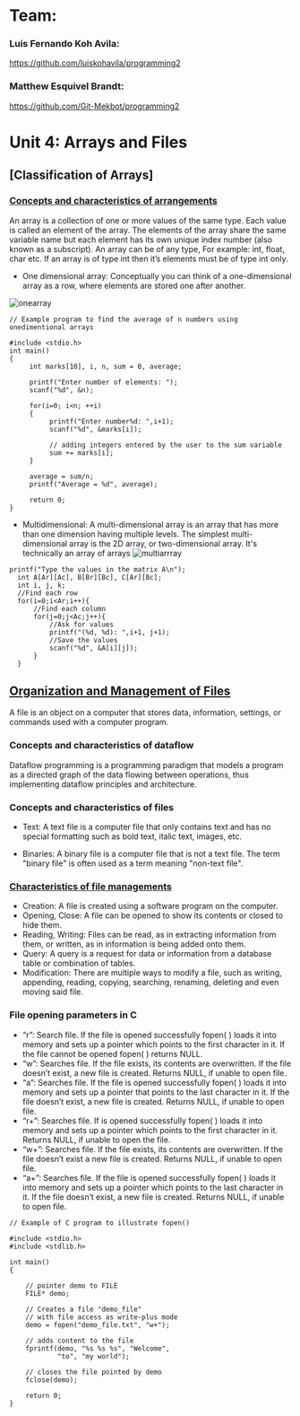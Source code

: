 # Team:

### Luis Fernando Koh Avila:
https://github.com/luiskohavila/programming2
### Matthew Esquivel Brandt:
https://github.com/Git-Mekbot/programming2

# Unit 4: Arrays and Files

## [Classification of Arrays]

### [Concepts and characteristics of arrangements](https://overiq.com/c-programming-101/one-dimensional-array-in-c/#:~:text=Arrays%20can%20be%20single%20or,array%20or%202%2DD%20array.)
An array is a collection of one or more values of the same type. Each value is called an element of the array. The elements of the array share the same variable name but each element has its own unique index number (also known as a subscript). 
An array can be of any type, For example: int, float, char etc. If an array is of type int then it’s elements must be of type int only.

- One dimensional array: Conceptually you can think of a one-dimensional array as a row, where elements are stored one after another.

![onearray](https://study.com/cimages/multimages/16/1223543576347.png)

```
// Example program to find the average of n numbers using onedimentional arrays

#include <stdio.h>
int main()
{
     int marks[10], i, n, sum = 0, average;

     printf("Enter number of elements: ");
     scanf("%d", &n);

     for(i=0; i<n; ++i)
     {
          printf("Enter number%d: ",i+1);
          scanf("%d", &marks[i]);
          
          // adding integers entered by the user to the sum variable
          sum += marks[i];
     }

     average = sum/n;
     printf("Average = %d", average);

     return 0;
}
```

- Multidimensional: A multi-dimensional array is an array that has more than one dimension having multiple levels. The simplest multi-dimensional array is the 2D array, or two-dimensional array. It's technically an array of arrays
![multiarrray](https://cdn.programiz.com/sites/tutorial2program/files/two-dimensional-array_0.jpg)

```
printf("Type the values in the matrix A\n");
  int A[Ar][Ac], B[Br][Bc], C[Ar][Bc];
  int i, j, k;
  //Find each row
  for(i=0;i<Ar;i++){
  	  //Find each column
      for(j=0;j<Ac;j++){
      	  //Ask for values
          printf("(%d, %d): ",i+1, j+1);
          //Save the values
          scanf("%d", &A[i][j]);
      }
  }
```
## [Organization and Management of Files](https://www.computerhope.com/jargon/f/file.htm)

A file is an object on a computer that stores data, information, settings, or commands used with a computer program.

### Concepts and characteristics of dataflow
Dataflow programming is a programming paradigm that models a program as a directed graph of the data flowing between operations, thus implementing dataflow principles and architecture.

### Concepts and characteristics of files
- Text: A text file is a computer file that only contains text and has no special formatting such as bold text, italic text, images, etc.

- Binaries: A binary file is a computer file that is not a text file. The term "binary file" is often used as a term meaning "non-text file".

### [Characteristics of file managements](https://www.geeksforgeeks.org/basics-file-handling-c/)
- Creation: A file is created using a software program on the computer.
- Opening, Close: A file can be opened to show its contents or closed to hide them.
- Reading, Writing: Files can be read, as in extracting information from them, or written, as in information is being added onto them.
- Query: A query is a request for data or information from a database table or combination of tables.
- Modification: There are multiple ways to modify a file, such as writing, appending, reading, copying, searching, renaming, deleting and even moving said file.

### File opening parameters in C
- “r”:
Search file. If the file is opened successfully fopen( ) loads it into memory and sets up a pointer which points to the first character in it. If the file cannot be opened fopen( ) returns NULL.
- “w”:
Searches file. If the file exists, its contents are overwritten. If the file doesn’t exist, a new file is created. Returns NULL, if unable to open file.
- “a”:
Searches file. If the file is opened successfully fopen( ) loads it into memory and sets up a pointer that points to the last character in it. If the file doesn’t exist, a new file is created. Returns NULL, if unable to open file.
- “r+”:
Searches file. If is opened successfully fopen( ) loads it into memory and sets up a pointer which points to the first character in it. Returns NULL, if unable to open the file.
- “w+”:
Searches file. If the file exists, its contents are overwritten. If the file doesn’t exist a new file is created. Returns NULL, if unable to open file.
- “a+”:
Searches file. If the file is opened successfully fopen( ) loads it into memory and sets up a pointer which points to the last character in it. If the file doesn’t exist, a new file is created. Returns NULL, if unable to open file.
```
// Example of C program to illustrate fopen() 
  
#include <stdio.h> 
#include <stdlib.h> 
  
int main() 
{ 
  
    // pointer demo to FILE 
    FILE* demo; 
  
    // Creates a file "demo_file" 
    // with file access as write-plus mode 
    demo = fopen("demo_file.txt", "w+"); 
  
    // adds content to the file 
    fprintf(demo, "%s %s %s", "Welcome", 
            "to", "my world"); 
  
    // closes the file pointed by demo 
    fclose(demo); 
  
    return 0; 
} 
```

